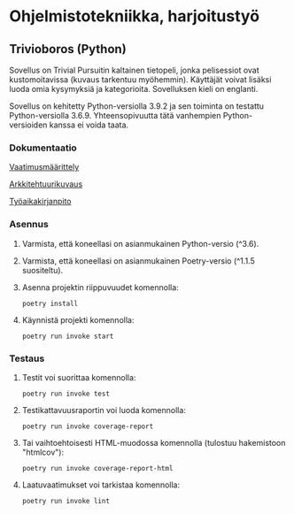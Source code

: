 # Ohjelmistotekniikka, harjoitustyö

## Trivioboros (Python)

Sovellus on Trivial Pursuitin kaltainen tietopeli, jonka pelisessiot ovat kustomoitavissa (kuvaus tarkentuu myöhemmin). Käyttäjät voivat lisäksi luoda omia kysymyksiä ja kategorioita. Sovelluksen kieli on englanti.

Sovellus on kehitetty Python-versiolla 3.9.2 ja sen toiminta on testattu Python-versiolla 3.6.9. Yhteensopivuutta tätä vanhempien Python-versioiden kanssa ei voida taata.

### Dokumentaatio

[Vaatimusmäärittely](https://github.com/samushka13/ot-harjoitustyo/blob/master/dokumentaatio/vaatimusmaarittely.md)

[Arkkitehtuurikuvaus](https://github.com/samushka13/ot-harjoitustyo/blob/master/dokumentaatio/arkkitehtuuri.md)

[Työaikakirjanpito](https://github.com/samushka13/ot-harjoitustyo/blob/master/dokumentaatio/tyoaikakirjanpito.md)

### Asennus

1. Varmista, että koneellasi on asianmukainen Python-versio (^3.6).

2. Varmista, että koneellasi on asianmukainen Poetry-versio (^1.1.5 suositeltu).

3. Asenna projektin riippuvuudet komennolla:

       poetry install

4. Käynnistä projekti komennolla:

       poetry run invoke start

### Testaus

1. Testit voi suorittaa komennolla: 

       poetry run invoke test

2. Testikattavuusraportin voi luoda komennolla:

       poetry run invoke coverage-report

3. Tai vaihtoehtoisesti HTML-muodossa komennolla (tulostuu hakemistoon "htmlcov"):

       poetry run invoke coverage-report-html

4. Laatuvaatimukset voi tarkistaa komennolla:

       poetry run invoke lint
